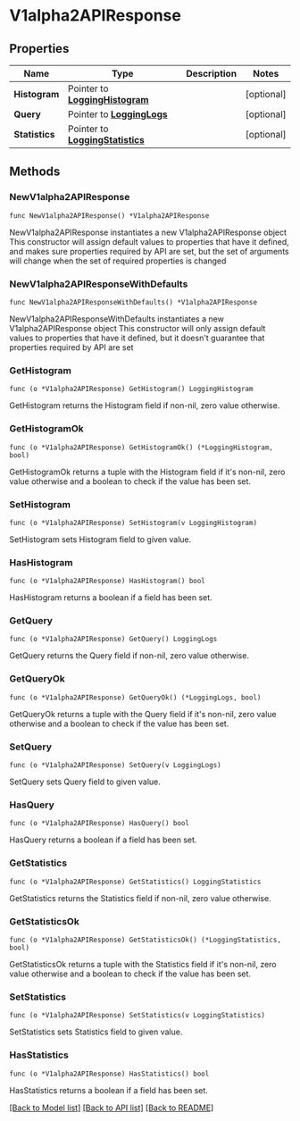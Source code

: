 # V1alpha2APIResponse

## Properties

Name | Type | Description | Notes
------------ | ------------- | ------------- | -------------
**Histogram** | Pointer to [**LoggingHistogram**](LoggingHistogram.md) |  | [optional] 
**Query** | Pointer to [**LoggingLogs**](LoggingLogs.md) |  | [optional] 
**Statistics** | Pointer to [**LoggingStatistics**](LoggingStatistics.md) |  | [optional] 

## Methods

### NewV1alpha2APIResponse

`func NewV1alpha2APIResponse() *V1alpha2APIResponse`

NewV1alpha2APIResponse instantiates a new V1alpha2APIResponse object
This constructor will assign default values to properties that have it defined,
and makes sure properties required by API are set, but the set of arguments
will change when the set of required properties is changed

### NewV1alpha2APIResponseWithDefaults

`func NewV1alpha2APIResponseWithDefaults() *V1alpha2APIResponse`

NewV1alpha2APIResponseWithDefaults instantiates a new V1alpha2APIResponse object
This constructor will only assign default values to properties that have it defined,
but it doesn't guarantee that properties required by API are set

### GetHistogram

`func (o *V1alpha2APIResponse) GetHistogram() LoggingHistogram`

GetHistogram returns the Histogram field if non-nil, zero value otherwise.

### GetHistogramOk

`func (o *V1alpha2APIResponse) GetHistogramOk() (*LoggingHistogram, bool)`

GetHistogramOk returns a tuple with the Histogram field if it's non-nil, zero value otherwise
and a boolean to check if the value has been set.

### SetHistogram

`func (o *V1alpha2APIResponse) SetHistogram(v LoggingHistogram)`

SetHistogram sets Histogram field to given value.

### HasHistogram

`func (o *V1alpha2APIResponse) HasHistogram() bool`

HasHistogram returns a boolean if a field has been set.

### GetQuery

`func (o *V1alpha2APIResponse) GetQuery() LoggingLogs`

GetQuery returns the Query field if non-nil, zero value otherwise.

### GetQueryOk

`func (o *V1alpha2APIResponse) GetQueryOk() (*LoggingLogs, bool)`

GetQueryOk returns a tuple with the Query field if it's non-nil, zero value otherwise
and a boolean to check if the value has been set.

### SetQuery

`func (o *V1alpha2APIResponse) SetQuery(v LoggingLogs)`

SetQuery sets Query field to given value.

### HasQuery

`func (o *V1alpha2APIResponse) HasQuery() bool`

HasQuery returns a boolean if a field has been set.

### GetStatistics

`func (o *V1alpha2APIResponse) GetStatistics() LoggingStatistics`

GetStatistics returns the Statistics field if non-nil, zero value otherwise.

### GetStatisticsOk

`func (o *V1alpha2APIResponse) GetStatisticsOk() (*LoggingStatistics, bool)`

GetStatisticsOk returns a tuple with the Statistics field if it's non-nil, zero value otherwise
and a boolean to check if the value has been set.

### SetStatistics

`func (o *V1alpha2APIResponse) SetStatistics(v LoggingStatistics)`

SetStatistics sets Statistics field to given value.

### HasStatistics

`func (o *V1alpha2APIResponse) HasStatistics() bool`

HasStatistics returns a boolean if a field has been set.


[[Back to Model list]](../README.md#documentation-for-models) [[Back to API list]](../README.md#documentation-for-api-endpoints) [[Back to README]](../README.md)


